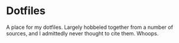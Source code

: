 # Dotfiles

A place for my dotfiles. Largely hobbeled together from a number of sources, and I admittedly never thought to cite them. Whoops.
